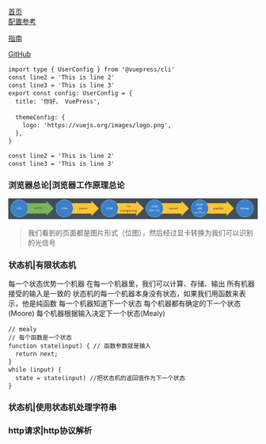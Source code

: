 <home-sideBar/>




<!-- 相对路径 -->
[首页](./README.md)  
[配置参考](./vue/nextTick.md)
<!-- 绝对路径 -->
[指南](/vue/nextTick.md)
<!-- URL -->
[GitHub](https://github.com) 

```ts{1,6-8}
import type { UserConfig } from '@vuepress/cli'
const line2 = 'This is line 2'
const line3 = 'This is line 3'
export const config: UserConfig = {
  title: '你好， VuePress',

  themeConfig: {
    logo: 'https://vuejs.org/images/logo.png',
  },
}
```
```
const line2 = 'This is line 2'
const line3 = 'This is line 3'
```


### 浏览器总论|浏览器工作原理总论
![An image](./.vuepress/public/img/brower/browerImg.png)
>我们看到的页面都是图片形式（位图），然后经过显卡转换为我们可以识别的光信号
### 状态机|有限状态机
每一个状态优势一个机器
  在每一个机器里，我们可以计算、存储、输出
  所有机器接受的输入是一致的
  状态机的每一个机器本身没有状态，如果我们用函数来表示，他是纯函数
每一个机器知道下一个状态
  每个机器都有确定的下一个状态(Moore)
  每个机器根据输入决定下一个状态(Mealy)
  ```
  // mealy
  // 每个函数是一个状态
  function state(input) { // 函数参数就是输入
    return next;
  }
  while (input) {
    state = state(input) //把状态机的返回值作为下一个状态
  }
  ```
### 状态机|使用状态机处理字符串
### http请求|http协议解析